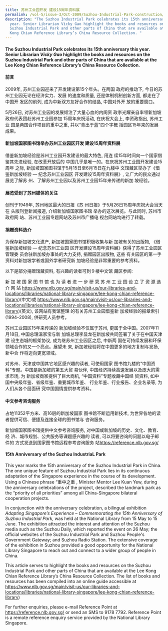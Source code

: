 ```yaml
---
title: 苏州工业园开发 建设15周年资料展
permalink: /vol-5/issue-3/Oct-2009/Suzhou-Industrial-Park-construction/
description: "The Suzhou Industrial Park celebrates its 15th anniversary this
  year. Senior Librarian Vicky Gao highlight the books and resources on the
  Suzhou Industrial Park and other parts of China that are available at the Lee
  Kong Chian Reference Library’s China Resource Collection. "
---
```

#### The Suzhou Industrial Park celebrates its 15th anniversary this year. Senior Librarian _Vicky Gao_ highlight the books and resources on the Suzhou Industrial Park and other parts of China that are available at the Lee Kong Chian Reference Library’s China Resource Collection.

#### **前言**

2009年, 苏州工业园迎来了开发建设第15个年头。在两国 政府的推动下, 今日的苏州工业园无论在经济实力、发展 的速度和质量, 还是体制机制创新方面, 都走在了中国开 发区的前列, 成为中新双方友好合作的结晶, 中国对外开 放的重要窗口。

5月26日, 对苏州工业园的发展倾注了大量心血的内阁资 政李光耀亲自率领新加坡政府代表团赴苏州工业园参加 15周年庆祝活动, 在庆祝大会上, 李资政指出, 苏州工业 园是两国合作项目的重中之重, 并以“青出于蓝”四个字概 括园区15年来的发展成果。

#### **新加坡国家图书馆举办苏州工业园区开发 建设15周年资料展**

借鉴新加坡经验是苏州工业园开发建设的最大特色, 用连 续15年时间向一个国家借鉴其先进经验, 在改革开放后的 中国几乎是唯一的。在庆祝苏州工业园开发建设15周年 之际, 新加坡国家图书馆于5月15日至6月15日在九楼中 文馆藏区举办了《借鉴新加坡经验 — 纪念苏州工业园区 开发建设15周年资料展》, 让广大的民众通过展览了解苏 州、了解苏州工业园以及苏州工业园15年来传递的新加 坡经验。

#### **展览受到了苏州媒体的关注**

创刊于1949年, 苏州地区最大的日报《苏 州日报》于5月26日15周年庆祝大会当天在 头版刊登新闻报道, 介绍新加坡国家图书馆 举办的这次展览。与此同时, 苏州市政府网 站、苏州工业园专题网站及苏州市广播电 视台网站均进行了转载。

#### **捐赠资料选介**
为保存新加坡文化遗产, 新加坡国家图书馆积极收集与新 加坡有关的出版物, 《借鉴新加坡经验 — 纪念苏州工业园 区开发建设15周年资料展》获得了苏州工业园区管理委 员会驻新加坡办事处的大力支持, 捐赠园区出版物, 这些 有关园区的第一手资料对新加坡学者或国外学者研究新 加坡经验是非常重要的参考资料。

以下是部分捐赠馆藏资料, 有兴趣的读者可到９楼中文馆 藏区参阅: 

新 加 坡 国 家 图 书 馆 也 为 读 者 进 一 步 研 究 苏 州 工 业 园 设 立 了 资 源 选 介 网 站 
<a href="https://www.nlb.gov.sg/main/visit-us/our-libraries-and-locations/libraries/national-library-singapore/lee-kong-chian-reference-library">https://www.nlb.gov.sg/main/visit-us/our-libraries-and-locations/libraries/national-library-singapore/lee-kong-chian-reference-library</a>)(中文)或 <a href="https://www.nlb.gov.sg/main/visit-us/our-libraries-and-locations/libraries/national-library-singapore/lee-kong-chian-reference-library">https://www.nlb.gov.sg/main/visit-us/our-libraries-and-locations/libraries/national-library-singapore/lee-kong-chian-reference-library</a>)(英文), 该网站有我馆整理 的有关苏州工业园借鉴新 加坡经验的报章索引(1994–2008), 供研究人员参考。

苏州工业园区15年来传递的 新加坡经验不仅属于苏州, 更属于全中国。2007年11月18日, 中国总理温家宝与新 加坡总理李显龙在新加坡共同签署了关于在中国天津建 设生态城的框架协议, 成为继苏州工业园区之后, 中新两 国在可持续发展和环保领域合作的又一个亮点。展望未 来, 新加坡经验将在中国更多的地方复制与发扬, 新中合 作将迈向更宽领域。

对苏州、天津或中国其它地区感兴趣的读者, 可使用国家 图书馆九楼的“中国资料”专题。中国是新加坡的第五大贸 易伙伴, 中国经济持续高速发展以及庞大的需求市场, 为 新加坡商家提供了巨大商机, “中国资料”专题收藏中国经 贸资料, 如中国中央级年鉴、省级年鉴、重要城市年鉴、 行业年鉴、行业报告、企业名录等, 为人们从各个层面研 究中国国情提供参考资料。


#### **中文参考咨询服务**

占地11352平方米、高16层的新加坡国家 图书馆不断运用新技术, 为世界各地的读 者提供可信、便捷及连接全球的图书馆与 咨询服务。

新加坡国家图书馆提供中文参考咨询服务, 对中国或新加坡的历史、文化、教育、经 济、城市规划、公共服务等课题感兴趣的 读者, 可以将要咨询的问题以电子邮件的 方式发送到国家图书馆远程参考咨询服务 站<a href="https://reference.nlb.gov.sg/">https://reference.nlb.gov.sg/</a>


#### **15th Anniversary of the Suzhou IndustriaL Park**

This year marks the 15th anniversary of the Suzhou Industrial Park in China. The one unique feature of Suzhou Industrial Park lies in its continuous adaptation of the Singapore experience in the course of its development. Using a Chinese phrase “重中之重 , Minister Mentor Lee Kuan Yew, during the anniversary celebrations of the project, described the landmark park as the “priority of all priorities” among all China-Singapore bilateral cooperation projects.

In conjunction with the anniversary celebration, a bilingual exhibition *Adapting Singapore’s Experience – Commemorating the 15th Anniversary of Suzhou Industrial Park*, was held at the National Library from 15 May to 15 June. The exhibition attracted the interest and attention of the Suzhou media such as the Suzhou Daily, which reported the event on 26 May; the official websites of the Suzhou Industrial Park and Suzhou People's Government Gateway; and Suzhou Radio Station. The extensive coverage of the exhibition in Suzhou provided a good opportunity for the National Library Singapore to reach out and connect to a wider group of people in China.

This article serves to highlight the books and resources on the Suzhou Industrial Park and other parts of China that are available at the Lee Kong Chian Reference Library’s China Resource Collection. The list of books and resources has been compiled into an online guide accessible at <a href="https://www.nlb.gov.sg/main/visit-us/our-libraries-and-locations/libraries/national-library-singapore/lee-kong-chian-reference-library">https://www.nlb.gov.sg/main/visit-us/our-libraries-and-locations/libraries/national-library-singapore/lee-kong-chian-reference-library</a>)

For further enquiries, please e-mail Reference Point at <a href="https://reference.nlb.gov.sg/">https://reference.nlb.gov.sg/</a>
or send an SMS to 9178 7792. Reference Point is a remote reference enquiry service provided by the National Library Singapore.